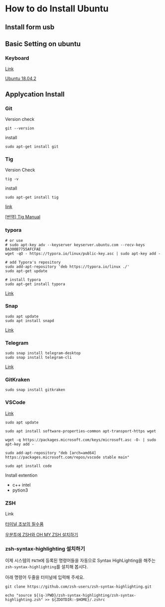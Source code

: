 # How to do Install Ubuntu

## Install form usb

## Basic Setting on ubuntu

### Keyboard

[Link](http://snowdeer.github.io/linux/2018/01/21/ubuntu-16p04-install-korean-keyboard/)

[Ubuntu 18.04.2](http://snowdeer.github.io/linux/2018/07/11/ubuntu-18p04-install-korean-keyboard/)

## Applycation Install

### Git

 Version check

~~~
git --version
~~~

install

~~~
sudo apt-get install git
~~~

### Tig

Version Check

~~~
tig -v
~~~

install

~~~
sudo apt-get install tig
~~~

[link](https://zetawiki.com/wiki/%EC%9A%B0%EB%B6%84%ED%88%AC_tig_%EC%84%A4%EC%B9%98)

[[번역] Tig Manual](https://ujuc.github.io/2016/02/10/tig-manual/)

### typora

```linux
# or use
# sudo apt-key adv --keyserver keyserver.ubuntu.com --recv-keys BA300B7755AFCFAE
wget -qO - https://typora.io/linux/public-key.asc | sudo apt-key add -

# add Typora's repository
sudo add-apt-repository 'deb https://typora.io/linux ./'
sudo apt-get update

# install typora
sudo apt-get install typora
```

[Link](https://support.typora.io/Typora-on-Linux/)

### Snap

~~~
sudo apt update
sudo apt install snapd
~~~

[Link](https://codeburst.io/how-to-install-and-use-snap-on-ubuntu-18-04-9fcb6e3b34f9)

### Telegram

~~~
sudo snap install telegram-desktop
sudo snap install telegram-cli
~~~



[Link](https://linuxconfig.org/how-to-install-telegram-on-ubuntu-18-04-bionic-beaver-linux)

### GitKraken

~~~
sudo snap install gitkraken
~~~

### VSCode

[Link](https://linuxize.com/post/how-to-install-visual-studio-code-on-ubuntu-18-04/)

~~~
sudo apt update

sudo apt install software-properties-common apt-transport-https wget

wget -q https://packages.microsoft.com/keys/microsoft.asc -O- | sudo apt-key add -

sudo add-apt-repository "deb [arch=amd64] https://packages.microsoft.com/repos/vscode stable main"

sudo apt install code
~~~

Install extention

- c++ intel
- pytion3



### ZSH

Link

[터미널 초보의 필수품](https://nolboo.kim/blog/2015/08/21/oh-my-zsh/)

[우분투에 ZSH와 OH MY ZSH 설치하기](https://the-illusionist.me/47)



### zsh-syntax-highlighting 설치하기

이제 시스템의 `PATH`에 등록된 명령어들을 자동으로 Syntax HighLighting을 해주는 `zsh-syntax-highlighting`를 설치해 봅시다.

아래 명령어 두줄을 터미널에 입력해 주세요.

```
git clone https://github.com/zsh-users/zsh-syntax-highlighting.git

echo "source ${(q-)PWD}/zsh-syntax-highlighting/zsh-syntax-highlighting.zsh" >> ${ZDOTDIR:-$HOME}/.zshrc
```